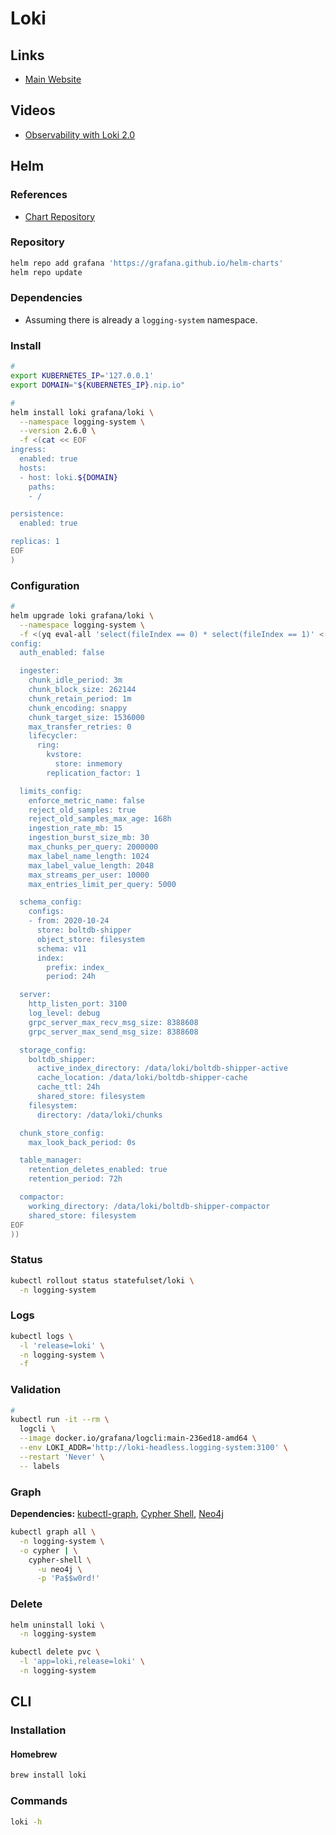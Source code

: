# Loki

<!--
https://medium.com/nerd-for-tech/logging-at-scale-in-kubernetes-using-grafana-loki-3bb2eb0c0872
-->

## Links

- [Main Website](https://grafana.com/oss/loki/)

## Videos

- [Observability with Loki 2.0](https://grafana.com/go/webinar/observability-with-loki-2.0/)

## Helm

### References

- [Chart Repository](https://github.com/grafana/helm-charts/tree/main/charts/loki)

### Repository

```sh
helm repo add grafana 'https://grafana.github.io/helm-charts'
helm repo update
```

### Dependencies

- Assuming there is already a `logging-system` namespace.

### Install

```sh
#
export KUBERNETES_IP='127.0.0.1'
export DOMAIN="${KUBERNETES_IP}.nip.io"

#
helm install loki grafana/loki \
  --namespace logging-system \
  --version 2.6.0 \
  -f <(cat << EOF
ingress:
  enabled: true
  hosts:
  - host: loki.${DOMAIN}
    paths:
    - /

persistence:
  enabled: true

replicas: 1
EOF
)
```

### Configuration

```sh
#
helm upgrade loki grafana/loki \
  --namespace logging-system \
  -f <(yq eval-all 'select(fileIndex == 0) * select(fileIndex == 1)' <(helm get values loki -o yaml --namespace logging-system) <(cat << EOF
config:
  auth_enabled: false

  ingester:
    chunk_idle_period: 3m
    chunk_block_size: 262144
    chunk_retain_period: 1m
    chunk_encoding: snappy
    chunk_target_size: 1536000
    max_transfer_retries: 0
    lifecycler:
      ring:
        kvstore:
          store: inmemory
        replication_factor: 1

  limits_config:
    enforce_metric_name: false
    reject_old_samples: true
    reject_old_samples_max_age: 168h
    ingestion_rate_mb: 15
    ingestion_burst_size_mb: 30
    max_chunks_per_query: 2000000
    max_label_name_length: 1024
    max_label_value_length: 2048
    max_streams_per_user: 10000
    max_entries_limit_per_query: 5000

  schema_config:
    configs:
    - from: 2020-10-24
      store: boltdb-shipper
      object_store: filesystem
      schema: v11
      index:
        prefix: index_
        period: 24h

  server:
    http_listen_port: 3100
    log_level: debug
    grpc_server_max_recv_msg_size: 8388608
    grpc_server_max_send_msg_size: 8388608

  storage_config:
    boltdb_shipper:
      active_index_directory: /data/loki/boltdb-shipper-active
      cache_location: /data/loki/boltdb-shipper-cache
      cache_ttl: 24h
      shared_store: filesystem
    filesystem:
      directory: /data/loki/chunks

  chunk_store_config:
    max_look_back_period: 0s

  table_manager:
    retention_deletes_enabled: true
    retention_period: 72h

  compactor:
    working_directory: /data/loki/boltdb-shipper-compactor
    shared_store: filesystem
EOF
))
```

### Status

```sh
kubectl rollout status statefulset/loki \
  -n logging-system
```

### Logs

```sh
kubectl logs \
  -l 'release=loki' \
  -n logging-system \
  -f
```

### Validation

```sh
#
kubectl run -it --rm \
  logcli \
  --image docker.io/grafana/logcli:main-236ed18-amd64 \
  --env LOKI_ADDR='http://loki-headless.logging-system:3100' \
  --restart 'Never' \
  -- labels
```

### Graph

**Dependencies:** [kubectl-graph](/kubectl/kubectl-graph.md), [Cypher Shell](/cypher-shell.md), [Neo4j](/neo4j.md#docker)

```sh
kubectl graph all \
  -n logging-system \
  -o cypher | \
    cypher-shell \
      -u neo4j \
      -p 'Pa$$w0rd!'
```

### Delete

```sh
helm uninstall loki \
  -n logging-system

kubectl delete pvc \
  -l 'app=loki,release=loki' \
  -n logging-system
```

## CLI

### Installation

#### Homebrew

```sh
brew install loki
```

### Commands

```sh
loki -h
```
